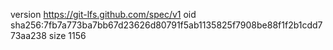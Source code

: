 version https://git-lfs.github.com/spec/v1
oid sha256:7fb7a773ba7bb67d23626d80791f5ab1135825f7908be88f1f2b1cdd773aa238
size 1156
